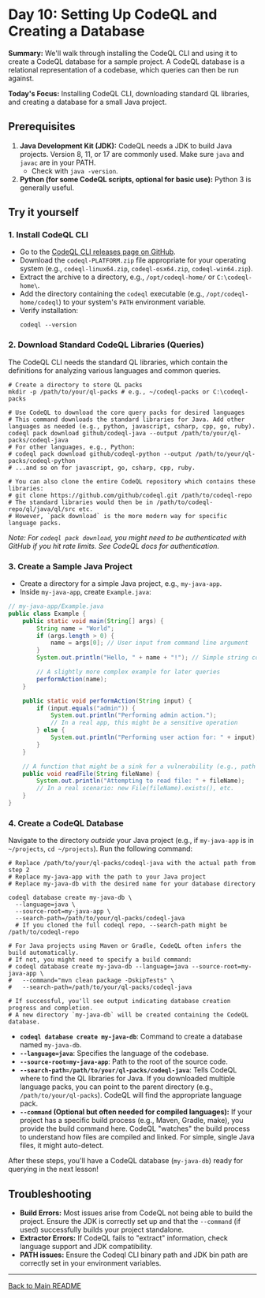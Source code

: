 # Day 10: Setting Up CodeQL and Creating a Database

**Summary:** We'll walk through installing the CodeQL CLI and using it to create a CodeQL database for a sample project. A CodeQL database is a relational representation of a codebase, which queries can then be run against.

**Today's Focus:** Installing CodeQL CLI, downloading standard QL libraries, and creating a database for a small Java project.

## Prerequisites

1.  **Java Development Kit (JDK):** CodeQL needs a JDK to build Java projects. Version 8, 11, or 17 are commonly used. Make sure `java` and `javac` are in your PATH.
    *   Check with `java -version`.
2.  **Python (for some CodeQL scripts, optional for basic use):** Python 3 is generally useful.

## Try it yourself

### 1. Install CodeQL CLI

*   Go to the [CodeQL CLI releases page on GitHub](https://github.com/github/codeql-cli-binaries/releases).
*   Download the `codeql-PLATFORM.zip` file appropriate for your operating system (e.g., `codeql-linux64.zip`, `codeql-osx64.zip`, `codeql-win64.zip`).
*   Extract the archive to a directory, e.g., `/opt/codeql-home/` or `C:\codeql-home\`.
*   Add the directory containing the `codeql` executable (e.g., `/opt/codeql-home/codeql`) to your system's `PATH` environment variable.
*   Verify installation:
    ```shell
    codeql --version
    ```

### 2. Download Standard CodeQL Libraries (Queries)

The CodeQL CLI needs the standard QL libraries, which contain the definitions for analyzing various languages and common queries.
```shell
# Create a directory to store QL packs
mkdir -p /path/to/your/ql-packs # e.g., ~/codeql-packs or C:\codeql-packs

# Use CodeQL to download the core query packs for desired languages
# This command downloads the standard libraries for Java. Add other languages as needed (e.g., python, javascript, csharp, cpp, go, ruby).
codeql pack download github/codeql-java --output /path/to/your/ql-packs/codeql-java
# For other languages, e.g., Python:
# codeql pack download github/codeql-python --output /path/to/your/ql-packs/codeql-python
# ...and so on for javascript, go, csharp, cpp, ruby.

# You can also clone the entire CodeQL repository which contains these libraries:
# git clone https://github.com/github/codeql.git /path/to/codeql-repo
# The standard libraries would then be in /path/to/codeql-repo/ql/java/ql/src etc.
# However, `pack download` is the more modern way for specific language packs.
```
*Note: For `codeql pack download`, you might need to be authenticated with GitHub if you hit rate limits. See CodeQL docs for authentication.*

### 3. Create a Sample Java Project

*   Create a directory for a simple Java project, e.g., `my-java-app`.
*   Inside `my-java-app`, create `Example.java`:

```java
// my-java-app/Example.java
public class Example {
    public static void main(String[] args) {
        String name = "World";
        if (args.length > 0) {
            name = args[0]; // User input from command line argument
        }
        System.out.println("Hello, " + name + "!"); // Simple string concatenation

        // A slightly more complex example for later queries
        performAction(name);
    }

    public static void performAction(String input) {
        if (input.equals("admin")) {
            System.out.println("Performing admin action.");
            // In a real app, this might be a sensitive operation
        } else {
            System.out.println("Performing user action for: " + input);
        }
    }

    // A function that might be a sink for a vulnerability (e.g., path traversal)
    public void readFile(String fileName) {
        System.out.println("Attempting to read file: " + fileName);
        // In a real scenario: new File(fileName).exists(), etc.
    }
}
```

### 4. Create a CodeQL Database

Navigate to the directory *outside* your Java project (e.g., if `my-java-app` is in `~/projects`, `cd ~/projects`).
Run the following command:

```shell
# Replace /path/to/your/ql-packs/codeql-java with the actual path from step 2
# Replace my-java-app with the path to your Java project
# Replace my-java-db with the desired name for your database directory

codeql database create my-java-db \
  --language=java \
  --source-root=my-java-app \
  --search-path=/path/to/your/ql-packs/codeql-java
  # If you cloned the full codeql repo, --search-path might be /path/to/codeql-repo

# For Java projects using Maven or Gradle, CodeQL often infers the build automatically.
# If not, you might need to specify a build command:
# codeql database create my-java-db --language=java --source-root=my-java-app \
#   --command="mvn clean package -DskipTests" \
#   --search-path=/path/to/your/ql-packs/codeql-java

# If successful, you'll see output indicating database creation progress and completion.
# A new directory `my-java-db` will be created containing the CodeQL database.
```

*   **`codeql database create my-java-db`**: Command to create a database named `my-java-db`.
*   **`--language=java`**: Specifies the language of the codebase.
*   **`--source-root=my-java-app`**: Path to the root of the source code.
*   **`--search-path=/path/to/your/ql-packs/codeql-java`**: Tells CodeQL where to find the QL libraries for Java. If you downloaded multiple language packs, you can point to the parent directory (e.g., `/path/to/your/ql-packs`). CodeQL will find the appropriate language pack.
*   **`--command` (Optional but often needed for compiled languages):** If your project has a specific build process (e.g., Maven, Gradle, make), you provide the build command here. CodeQL "watches" the build process to understand how files are compiled and linked. For simple, single Java files, it might auto-detect.

After these steps, you'll have a CodeQL database (`my-java-db`) ready for querying in the next lesson!

## Troubleshooting
*   **Build Errors:** Most issues arise from CodeQL not being able to build the project. Ensure the JDK is correctly set up and that the `--command` (if used) successfully builds your project standalone.
*   **Extractor Errors:** If CodeQL fails to "extract" information, check language support and JDK compatibility.
*   **PATH issues:** Ensure the Codeql CLI binary path and JDK bin path are correctly set in your environment variables.

---
[Back to Main README](../README.md)
